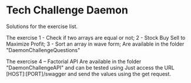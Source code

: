 # Tech Challenge Daemon

Solutions for the exercise list.

The exercise 
 1 - Check if two arrays are equal or not;
 2 - Stock Buy Sell to Maximize Profit;
 3 - Sort an array in wave form;
Are available in the folder "DaemonChallengeQuestions"

The exercise
 4 – Factorial API
Are available in the folder "DaemonChallengeAPI" and can be tested using 
Just access the URL [HOST]:[PORT]/swagger and send the values using the get request.